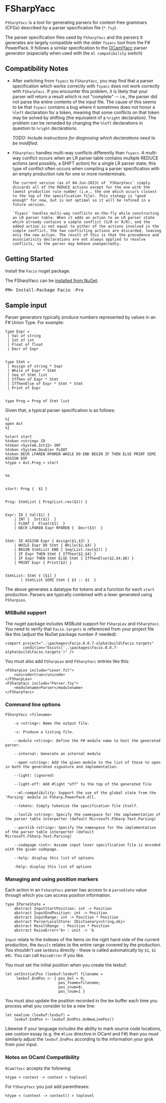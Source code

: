 FSharpYacc
==========

`FSharpYacc` is a tool for generating parsers for context-free grammars (CFGs) described by a parser specification file (`*.fsy`).

The parser specification files used by `FSharpYacc` and the parsers it generates are largely compatible with the older `fsyacc` tool from the F# PowerPack. It follows a similar specification to the [OCamlYacc](http://plus.kaist.ac.kr/~shoh/ocaml/ocamllex-ocamlyacc/ocamlyacc-tutorial/index.html) parser generator (especially when used with the `ml compatibility` switch)

Compatibility Notes
-------------------

- After switching from `fsyacc` to `FSharpYacc`, you may find that a parser specification which works correctly with `fsyacc` does not work correctly with `FSharpYacc`. If you encounter this problem, it is likely that your parser will return a result which is not "complete" -- i.e., the parser did not parse the entire contents of the input file. The cause of this seems to be that `fsyacc` contains a bug where it sometimes does not honor a `%left` declaration for a token, meaning that some conflicts on that token may be solved by shifting (the equivalent of a `%right` declaration). The problem can be remedied by changing the `%left` declarations in question to `%right` declarations.

  *TODO: Include instructions for diagnosing which declarations need to be modified.*

- `FSharpYacc` handles multi-way conflicts differently than `fsyacc`. A multi-way conflict occurs when an LR parser table contains multiple REDUCE actions (and possibly, a SHIFT action) for a single LR parser state; this type of conflict often occurs when compiling a parser specification with an empty production rule for one or more nonterminals.

      The current version (as of 04-Jun-2013) of `FSharpYacc` simply discards all of the REDUCE actions except for the one with the lowest production rule number (i.e., the one which occurs closest to the top of the specification file). This stategy is "good enough" for now, but is not optimal so it will be refined in a future version.

      `fsyacc` handles multi-way conflicts on-the-fly while constructing an LR parser table. When it adds an action to an LR parser state which already contains a simple conflict (S/R or R/R), and the added action is not equal to either of the actions involved in the simple conflict, the two conflicting actions are discarded, leaving only the new action. The result of this is that the precedence and associativity declarations are not always applied to resolve conflicts, so the parser may behave unexpectedly.

Getting Started
---------------

Install the `Facio` nuget package.

<div class="row">
    <div class="span1"></div>
    <div class="span6">
        <div class="well well-small" id="nuget">
            The FSharpYacc can be <a href="https://www.nuget.org/packages/Facio/">installed from NuGet</a>:
            <pre>PM> Install-Package Facio -Pre</pre>
        </div>
    </div>
    <div class="span1"></div>
</div>


Sample input
------------

Parser generators typically produce numbers represented by values in an F# Union Type. For example:

    type Expr =
     | Val of string
     | Int of int
     | Float of float
     | Decr of Sxpr


    type Stmt =
     | Assign of string * Sxpr
     | While of Expr * Stmt
     | Seq of Stmt list
     | IfThen of Expr * Stmt
     | IfThenElse of Expr * Stmt * Stmt
     | Print of Expr


    type Prog = Prog of Stmt list

Given that, a typical parser specification is as follows:

    %{
    open Ast
    %}

    %start start
    %token <string> ID
    %token <System.Int32> INT
    %token <System.Double> FLOAT
    %token DECR LPAREN RPAREN WHILE DO END BEGIN IF THEN ELSE PRINT SEMI ASSIGN EOF
    %type < Ast.Prog > start


    %%


    start: Prog {  $1 }


    Prog: StmtList { Prog(List.rev($1)) }


    Expr: ID { Val($1) }
        | INT {  Int($1)  }
        | FLOAT {  Float($1)  }
        | DECR LPAREN Expr RPAREN {  Decr($3)  }


    Stmt: ID ASSIGN Expr { Assign($1,$3) }
        | WHILE Expr DO Stmt { While($2,$4) }
        | BEGIN StmtList END { Seq(List.rev($2)) }
        | IF Expr THEN Stmt { IfThen($2,$4) }
        | IF Expr THEN Stmt ELSE Stmt { IfThenElse($2,$4,$6) }
        | PRINT Expr { Print($2) }


    StmtList: Stmt { [$1] }
           | StmtList SEMI Stmt { $3 :: $1  }

The above generates a datatype for tokens and a function for each `start` production. Parsers are typically combined with a lexer generated using `FSharpLex`.

### MSBuild support

The nuget package includes MSBuild support for `FSharpLex` and `FSharpYacc`. You need to verify that `Facio.targets` is referenced from your project file like this (adjust the NuGet package number if needed):

    <import project="..\packages\Facio.0.8.7-alpha\build\Facio.targets"
            condition="Exists('..\packages\Facio.0.8.7-alpha\build\Facio.targets')" />

You must also add `FSharpLex` and `FSharpYacc` entries like this:

    <FSharpLex include="Lexer.fsl">
        <unicode>true</unicode>
    </FSharpLex>
    <FSharpYacc include="Parser.fsy">
        <modulename>Parser</modulename>
    </FSharpYacc>

### Command line options

    FSharpYacc <filename>

        -o <string>: Name the output file.

        -v: Produce a listing file.

        --module <string>: Define the F# module name to host the generated parser.

        --internal: Generate an internal module

        --open <string>: Add the given module to the list of those to open in both the generated signature and implementation.

        --light: (ignored)

        --light-off: Add #light "off" to the top of the generated file

        --ml-compatibility: Support the use of the global state from the 'Parsing' module in FSharp.PowerPack.dll.

        --tokens: Simply tokenize the specification file itself.

        --lexlib <string>: Specify the namespace for the implementation of the parser table interperter (default Microsoft.FSharp.Text.Parsing)

        --parslib <string>: Specify the namespace for the implementation of the parser table interperter (default Microsoft.FSharp.Text.Parsing)

        --codepage <int>: Assume input lexer specification file is encoded with the given codepage.

        --help: display this list of options

        -help: display this list of options

### Managing and using position markers

Each action in an `FsharpYacc` parser has access to a `parseState` value through which you can access position information.

    type IParseState =
        abstract InputStartPosition: int -> Position
        abstract InputEndPosition: int -> Position
        abstract InputRange: int -> Position * Position
        abstract ParserLocalStore: IDictionary<string,obj>
        abstract ResultRange  : Position * Position
        abstract RaiseError<'b> : unit -> 'b

`Input` relate to the indexes of the items on the right hand side of the current production, the `Result` relates to the entire range covered by the production. You shouldn't use `GetData` directly - these is called automatically by `$1`, `$2` etc. You can call `RaiseError` if you like.

You must set the initial position when you create the lexbuf:

    let setInitialPos (lexbuf:lexbuf) filename =
         lexbuf.EndPos <- { pos_bol = 0;
                            pos_fname=filename;
                            pos_cnum=0;
                            pos_lnum=1 }


You must also update the position recorded in the lex buffer each time you process what you consider to be a new line:

    let newline (lexbuf:lexbuf) =
        lexbuf.EndPos <- lexbuf.EndPos.AsNewLinePos()


Likewise if your language includes the ability to mark source code locations, see custom essay (e.g. the `#line` directive in OCaml and F#) then you must similarly adjust the `lexbuf.EndPos` according to the information your grok from your input.

### Notes on OCaml Compatibility

`OCamlYacc` accepts the following:

    %type < context -> context > toplevel

For `FSharpYacc` you just add parentheses:

    %type < (context -> context)) > toplevel
